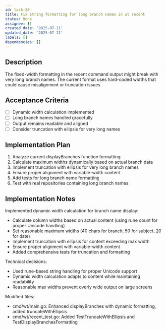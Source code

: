 ```yaml
---
id: task-20
title: Fix string formatting for long branch names in wt recent
status: Done
assignee: []
created_date: '2025-07-11'
updated_date: '2025-07-11'
labels: []
dependencies: []
---
```


## Description

The fixed-width formatting in the recent command output might break with very long branch names. The current format uses hard-coded widths that could cause misalignment or truncation issues.

## Acceptance Criteria

- [ ] Dynamic width calculation implemented
- [ ] Long branch names handled gracefully
- [ ] Output remains readable and aligned
- [ ] Consider truncation with ellipsis for very long names

## Implementation Plan

1. Analyze current displayBranches function formatting
2. Calculate maximum widths dynamically based on actual branch data
3. Implement truncation with ellipsis for very long branch names
4. Ensure proper alignment with variable-width content
5. Add tests for long branch name formatting
6. Test with real repositories containing long branch names

## Implementation Notes

Implemented dynamic width calculation for branch name display:

- Calculate column widths based on actual content (using rune count for proper Unicode handling)
- Set reasonable maximum widths (40 chars for branch, 50 for subject, 20 for date)
- Implement truncation with ellipsis for content exceeding max width
- Ensure proper alignment with variable-width content
- Added comprehensive tests for truncation and formatting

Technical decisions:
- Used rune-based string handling for proper Unicode support
- Dynamic width calculation adapts to content while maintaining readability
- Reasonable max widths prevent overly wide output on large screens

Modified files:
- cmd/wt/main.go: Enhanced displayBranches with dynamic formatting, added truncateWithEllipsis
- cmd/wt/recent_test.go: Added TestTruncateWithEllipsis and TestDisplayBranchesFormatting
